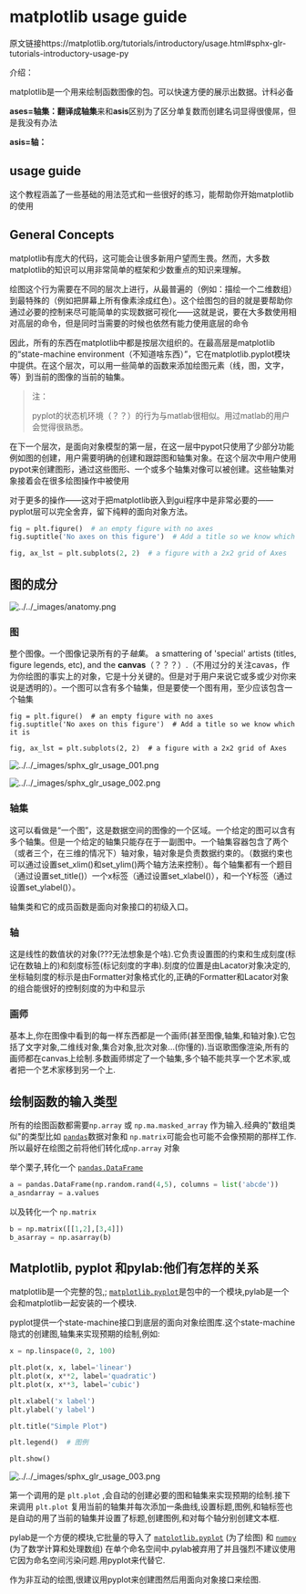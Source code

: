 # matplotlib usage guide

原文链接https://matplotlib.org/tutorials/introductory/usage.html#sphx-glr-tutorials-introductory-usage-py

介绍：

matplotlib是一个用来绘制函数图像的包。可以快速方便的展示出数据。计科必备

**ases=轴集：**翻译成**轴集**来和**asis**区别为了区分单复数而创建名词显得很傻屌，但是我没有办法

**asis=轴：**



## usage guide

这个教程涵盖了一些基础的用法范式和一些很好的练习，能帮助你开始matplotlib的使用

## General Concepts

matplotlib有庞大的代码，这可能会让很多新用户望而生畏。然而，大多数matplotlib的知识可以用非常简单的框架和少数重点的知识来理解。

绘图这个行为需要在不同的层次上进行，从最普遍的（例如：描绘一个二维数组）到最特殊的（例如把屏幕上所有像素涂成红色）。这个绘图包的目的就是要帮助你通过必要的控制来尽可能简单的实现数据可视化——这就是说，要在大多数使用相对高层的命令，但是同时当需要的时候也依然有能力使用底层的命令

因此，所有的东西在matplotlib中都是按层次组织的。在最高层是matplotlib的“state-machine environment（不知道啥东西）”，它在matplotlib.pyplot模块中提供。在这个层次，可以用一些简单的函数来添加绘图元素（线，图，文字，等）到当前的图像的当前的轴集。

>注：
>
>pyplot的状态机环境（？？）的行为与matlab很相似。用过matlab的用户会觉得很熟悉。

在下一个层次，是面向对象模型的第一层，在这一层中pypot只使用了少部分功能例如图的创建，用户需要明确的创建和跟踪图和轴集对象。在这个层次中用户使用pypot来创建图形，通过这些图形、一个或多个轴集对像可以被创建。这些轴集对象接着会在很多绘图操作中被使用

对于更多的操作——这对于把matplotlib嵌入到gui程序中是非常必要的——pyplot层可以完全舍弃，留下纯粹的面向对象方法。

```python
fig = plt.figure()  # an empty figure with no axes
fig.suptitle('No axes on this figure')  # Add a title so we know which it is

fig, ax_lst = plt.subplots(2, 2)  # a figure with a 2x2 grid of Axes
```

## 图的成分

![../../_images/anatomy.png](https://matplotlib.org/_images/anatomy.png)

### 图

整个图像。一个图像记录所有的子*轴集*。 a smattering of 'special' artists (titles, figure legends, etc), and the **canvas**（？？？）.（不用过分的关注cavas，作为你绘图的事实上的对象，它是十分关键的。但是对于用户来说它或多或少对你来说是透明的）。一个图可以含有多个轴集，但是要使一个图有用，至少应该包含一个轴集

```
fig = plt.figure()  # an empty figure with no axes
fig.suptitle('No axes on this figure')  # Add a title so we know which it is

fig, ax_lst = plt.subplots(2, 2)  # a figure with a 2x2 grid of Axes
```

![../../_images/sphx_glr_usage_001.png](https://matplotlib.org/_images/sphx_glr_usage_001.png)

![../../_images/sphx_glr_usage_002.png](https://matplotlib.org/_images/sphx_glr_usage_002.png)

### 轴集

这可以看做是“一个图”，这是数据空间的图像的一个区域。一个给定的图可以含有多个轴集。但是一个给定的轴集只能存在于一副图中。一个轴集容器包含了两个（或者三个，在三维的情况下）轴对象，轴对象是负责数据约束的。（数据约束也可以通过设置set_xlim()和set_ylim()两个轴方法来控制）。每个轴集都有一个题目（通过设置set_title()）一个x标签（通过设置set_xlabel()），和一个Y标签（通过设置set_ylabel()）。

轴集类和它的成员函数是面向对象接口的初级入口。

### 轴

这是线性的数值状的对象(???无法想象是个啥).它负责设置图的约束和生成刻度(标记在数轴上的)和刻度标签(标记刻度的字串).刻度的位置是由Lacator对象决定的,坐标轴刻度的标示是由Formatter对象格式化的,正确的Formatter和Lacator对象的组合能很好的控制刻度的为中和显示

### 画师

基本上,你在图像中看到的每一样东西都是一个画师(甚至图像,轴集,和轴对象).它包括了文字对象,二维线对象,集合对象,批次对象...(你懂的).当讴歌图像渲染,所有的画师都在canvas上绘制.多数画师绑定了一个轴集,多个轴不能共享一个艺术家,或者把一个艺术家移到另一个上.

## 绘制函数的输入类型

所有的绘图函数都需要`np.array` 或 `np.ma.masked_array` 作为输入.经典的"数组类似"的类型比如 [`pandas`](https://pandas.pydata.org/pandas-docs/stable/index.html#module-pandas)数据对象和 `np.matrix`可能会也可能不会像预期的那样工作. 所以最好在绘图之前将他们转化成`np.array` 对象

举个栗子,转化一个 [`pandas.DataFrame`](https://pandas.pydata.org/pandas-docs/stable/generated/pandas.DataFrame.html#pandas.DataFrame)

```python
a = pandas.DataFrame(np.random.rand(4,5), columns = list('abcde'))
a_asndarray = a.values
```

以及转化一个 `np.matrix`

```python
b = np.matrix([[1,2],[3,4]])
b_asarray = np.asarray(b)
```

## Matplotlib, pyplot 和pylab:他们有怎样的关系

matplotlib是一个完整的包,; [`matplotlib.pyplot`](https://matplotlib.org/api/_as_gen/matplotlib.pyplot.html#module-matplotlib.pyplot)是包中的一个模块,pylab是一个会和matplotlib一起安装的一个模块.

pyplot提供一个state-machine接口到底层的面向对象绘图库.这个state-machine隐式的创建图,轴集来实现预期的绘制,例如:

```python
x = np.linspace(0, 2, 100)

plt.plot(x, x, label='linear')
plt.plot(x, x**2, label='quadratic')
plt.plot(x, x**3, label='cubic')

plt.xlabel('x label')
plt.ylabel('y label')

plt.title("Simple Plot")

plt.legend()  # 图例

plt.show()
```

![../../_images/sphx_glr_usage_003.png](https://matplotlib.org/_images/sphx_glr_usage_003.png)

第一个调用的是 `plt.plot` ,会自动的创建必要的图和轴集来实现预期的绘制.接下来调用 `plt.plot` 复用当前的轴集并每次添加一条曲线,设置标题,图例,和轴标签也是自动的用了当前的轴集并设置了标题,创建图例,和对每个轴分别创建文本框.

pylab是一个方便的模块,它批量的导入了 [`matplotlib.pyplot`](https://matplotlib.org/api/_as_gen/matplotlib.pyplot.html#module-matplotlib.pyplot) (为了绘图) 和 [`numpy`](https://docs.scipy.org/doc/numpy/reference/index.html#module-numpy) (为了数学计算和处理数组) 在单个命名空间中.pylab被弃用了并且强烈不建议使用它因为命名空间污染问题.用pyplot来代替它.

作为非互动的绘图,很建议用pyplot来创建图然后用面向对象接口来绘图.